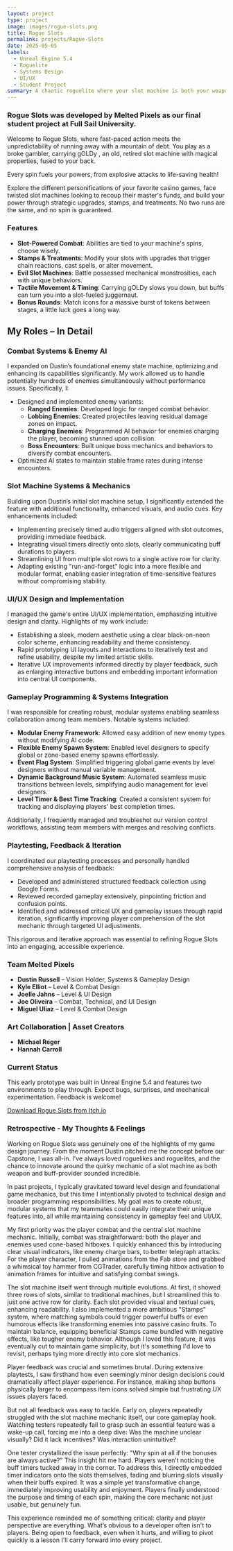 ```yaml
---
layout: project
type: project
image: images/rogue-slots.png
title: Rogue Slots
permalink: projects/Rogue-Slots
date: 2025-05-05
labels:
  - Unreal Engine 5.4
  - Roguelite
  - Systems Design
  - UI/UX
  - Student Project
summary: A chaotic roguelite where your slot machine is both your weapon and your curse. Built in Unreal Engine 5.4 as a final student project, Rogue Slots fuses gambling mechanics with real-time combat and strategic upgrades.
---
```


### **Rogue Slots** was developed by **Melted Pixels** as our final student project at Full Sail University.

 Welcome to Rogue Slots, where fast-paced action meets the unpredictability of running away with a mountain of debt. You play as a broke gambler, carrying gOLDy ,  an old, retired slot machine with magical properties, fused to your back.

Every spin fuels your powers, from explosive attacks to life-saving health!

Explore the different personifications of your favorite casino games, face twisted slot machines looking to recoup their master's funds, and build your power through strategic upgrades, stamps, and treatments. No two runs are the same, and no spin is guaranteed. 

### Features
- **Slot-Powered Combat**: Abilities are tied to your machine's spins, choose wisely.
- **Stamps & Treatments**: Modify your slots with upgrades that trigger chain reactions, cast spells, or alter movement.
- **Evil Slot Machines**: Battle possessed mechanical monstrosities, each with unique behaviors.
- **Tactile Movement & Timing**: Carrying gOLDy slows you down, but buffs can turn you into a slot-fueled juggernaut.
- **Bonus Rounds**: Match icons for a massive burst of tokens between stages, a little luck goes a long way.

## My Roles – In Detail

### Combat Systems & Enemy AI  
I expanded on Dustin’s foundational enemy state machine, optimizing and enhancing its capabilities significantly. My work allowed us to handle potentially hundreds of enemies simultaneously without performance issues. Specifically, I:

- Designed and implemented enemy variants:
  - **Ranged Enemies**: Developed logic for ranged combat behavior.
  - **Lobbing Enemies**: Created projectiles leaving residual damage zones on impact.
  - **Charging Enemies**: Programmed AI behavior for enemies charging the player, becoming stunned upon collision.
  - **Boss Encounters**: Built unique boss mechanics and behaviors to diversify combat encounters.
- Optimized AI states to maintain stable frame rates during intense encounters.

### Slot Machine Systems & Mechanics  
Building upon Dustin’s initial slot machine setup, I significantly extended the feature with additional functionality, enhanced visuals, and audio cues. Key enhancements included:

- Implementing precisely timed audio triggers aligned with slot outcomes, providing immediate feedback.
- Integrating visual timers directly onto slots, clearly communicating buff durations to players.
- Streamlining UI from multiple slot rows to a single active row for clarity.
- Adapting existing "run-and-forget" logic into a more flexible and modular format, enabling easier integration of time-sensitive features without compromising stability.

### UI/UX Design and Implementation  
I managed the game's entire UI/UX implementation, emphasizing intuitive design and clarity. Highlights of my work include:

- Establishing a sleek, modern aesthetic using a clear black-on-neon color scheme, enhancing readability and theme consistency.
- Rapid prototyping UI layouts and interactions to iteratively test and refine usability, despite my limited artistic skills.
- Iterative UX improvements informed directly by player feedback, such as enlarging interactive buttons and embedding important information into central UI components.

### Gameplay Programming & Systems Integration  
I was responsible for creating robust, modular systems enabling seamless collaboration among team members. Notable systems included:

- **Modular Enemy Framework**: Allowed easy addition of new enemy types without modifying AI code.
- **Flexible Enemy Spawn System**: Enabled level designers to specify global or zone-based enemy spawns effortlessly.
- **Event Flag System**: Simplified triggering global game events by level designers without manual variable management.
- **Dynamic Background Music System**: Automated seamless music transitions between levels, simplifying audio management for level designers.
- **Level Timer & Best Time Tracking**: Created a consistent system for tracking and displaying players' best completion times.

Additionally, I frequently managed and troubleshot our version control workflows, assisting team members with merges and resolving conflicts.

### Playtesting, Feedback & Iteration  
I coordinated our playtesting processes and personally handled comprehensive analysis of feedback:

- Developed and administered structured feedback collection using Google Forms.
- Reviewed recorded gameplay extensively, pinpointing friction and confusion points.
- Identified and addressed critical UX and gameplay issues through rapid iteration, significantly improving player comprehension of the slot mechanic through targeted UI adjustments.

This rigorous and iterative approach was essential to refining Rogue Slots into an engaging, accessible experience.

### Team Melted Pixels
- **Dustin Russell** – Vision Holder, Systems & Gameplay Design
- **Kyle Elliot** – Level & Combat Design
- **Joelle Jahns** – Level & UI Design
- **Joe Oliveira** – Combat, Technical, and UI Design
- **Miguel Uliaz** – Level & Combat Design

### Art Collaboration | Asset Creators

- **Michael Reger**
- **Hannah Carroll**

### Current Status
This early prototype was built in Unreal Engine 5.4 and features two environments to play through. Expect bugs, surprises, and mechanical experimentation. Feedback is welcome!

[Download Rogue Slots from Itch.io](https://manmadeofgouda.itch.io/mp-rogue-slots)


### Retrospective - My Thoughts & Feelings
Working on Rogue Slots was genuinely one of the highlights of my game design journey. From the moment Dustin pitched me the concept before our Capstone, I was all-in. I’ve always loved roguelikes and roguelites, and the chance to innovate around the quirky mechanic of a slot machine as both weapon and buff-provider sounded incredible.

In past projects, I typically gravitated toward level design and foundational game mechanics, but this time I intentionally pivoted to technical design and broader programming responsibilities. My goal was to create robust, modular systems that my teammates could easily integrate their unique features into, all while maintaining consistency in gameplay feel and UI/UX.

My first priority was the player combat and the central slot machine mechanic. Initially, combat was straightforward: both the player and enemies used cone-based hitboxes. I quickly enhanced this by introducing clear visual indicators, like enemy charge bars, to better telegraph attacks. For the player character, I pulled animations from the Fab store and grabbed a whimsical toy hammer from CGTrader, carefully timing hitbox activation to animation frames for intuitive and satisfying combat swings.

The slot machine itself went through multiple evolutions. At first, it showed three rows of slots, similar to traditional machines, but I streamlined this to just one active row for clarity. Each slot provided visual and textual cues, enhancing readability. I also implemented a more ambitious "Stamps" system, where matching symbols could trigger powerful buffs or even humorous effects like transforming enemies into passive casino fruits. To maintain balance, equipping beneficial Stamps came bundled with negative effects, like tougher enemy behavior. Although I loved this feature, it was eventually cut to maintain game simplicity, but it's something I'd love to revisit, perhaps tying more directly into core slot mechanics.

Player feedback was crucial and sometimes brutal. During extensive playtests, I saw firsthand how even seemingly minor design decisions could dramatically affect player experience. For instance, making shop buttons physically larger to encompass item icons solved simple but frustrating UX issues players faced.

But not all feedback was easy to tackle. Early on, players repeatedly struggled with the slot machine mechanic itself, our core gameplay hook. Watching testers repeatedly fail to grasp such an essential feature was a wake-up call, forcing me into a deep dive: Was the machine unclear visually? Did it lack incentives? Was interaction unintuitive?

One tester crystallized the issue perfectly: "Why spin at all if the bonuses are always active?" This insight hit me hard. Players weren’t noticing the buff timers tucked away in the corner. To address this, I directly embedded timer indicators onto the slots themselves, fading and blurring slots visually when their buffs expired. It was a simple yet transformative change, immediately improving usability and enjoyment. Players finally understood the purpose and timing of each spin, making the core mechanic not just usable, but genuinely fun.

This experience reminded me of something critical: clarity and player perspective are everything. What’s obvious to a developer often isn't to players. Being open to feedback, even when it hurts, and willing to pivot quickly is a lesson I'll carry forward into every project.